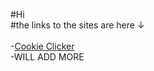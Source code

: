 #Hi<br>
#the links to the sites are here ↓
<br><br>
-[Cookie Clicker](https://nnintendoboi2.github.io/chicken.the.sandwich.also.idk.bye.cookieclciker.github.io/) 
<br>
-WILL ADD MORE
<br>
